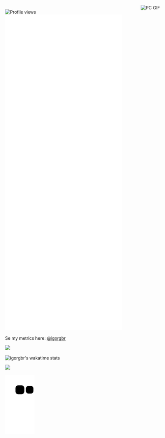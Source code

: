<img align="right" alt="PC GIF" src="https://media.giphy.com/media/XHAv3GveJMXMXSumkO/giphy.gif" />

![Profile views](https://gpvc.arturio.dev/igorgbr) <br>
![Metrics](https://github.com/igorgbr/igorgbr/blob/master/metrics.svg)

Se my metrics here: <a href="https://metrics.lecoq.io/about/igorgbr"> @igorgbr </a>

<img width=499px
  src="https://cr-ss-service.azurewebsites.net/api/ScreenShot?widget=summary&username=igorgbr&badges=2&show-avatar=true&style=--header-bg-color:%23000;--border-radius:10px"
/>

<div id="data_blocks">

  ![igorgbr's wakatime stats](https://github-readme-stats.vercel.app/api/wakatime?username=igorgbr)

  <img  src = "https://github-readme-stats.vercel.app/api?username=igorgbr&theme=darcula&show_icons=true" />
  
</div>

![Snake animation](https://github.com/rafaballerini/rafaballerini/blob/output/github-contribution-grid-snake.svg)
